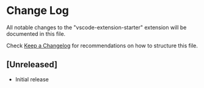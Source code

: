 # Change Log

All notable changes to the "vscode-extension-starter" extension will be documented in this file.

Check [Keep a Changelog](http://keepachangelog.com/) for recommendations on how to structure this file.

## [Unreleased]

- Initial release